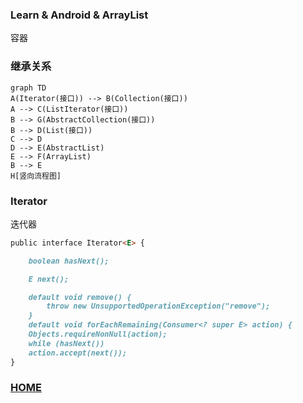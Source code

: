 ### Learn & Android & ArrayList

容器

### 继承关系

```mermaid
graph TD
A(Iterator(接口)) --> B(Collection(接口))
A --> C(ListIterator(接口))
B --> G(AbstractCollection(接口))
B --> D(List(接口))
C --> D
D --> E(AbstractList)
E --> F(ArrayList)
B --> E
H[竖向流程图]
```

### Iterator

迭代器

```markdown
public interface Iterator<E> {

    boolean hasNext();

    E next();

    default void remove() {
        throw new UnsupportedOperationException("remove");
    }
    default void forEachRemaining(Consumer<? super E> action) {
    Objects.requireNonNull(action);
    while (hasNext())
    action.accept(next());
}
```

### [HOME](https://daixuenan.github.io/)